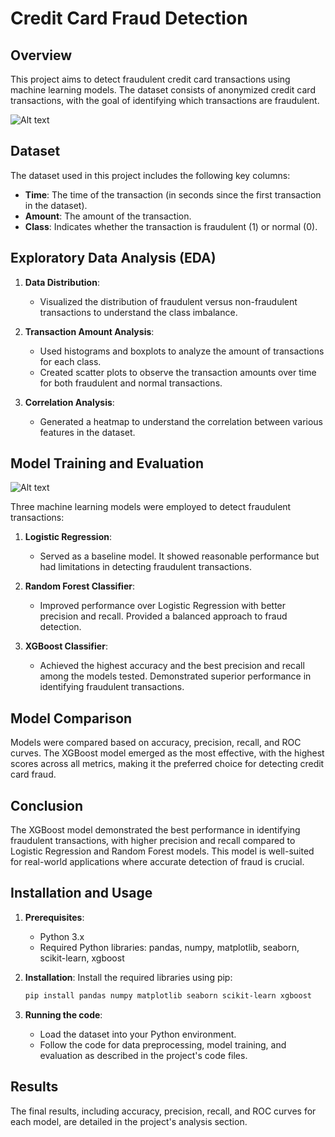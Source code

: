 # Credit Card Fraud Detection

## Overview

This project aims to detect fraudulent credit card transactions using machine learning models. The dataset consists of anonymized credit card transactions, with the goal of identifying which transactions are fraudulent.

![Alt text](https://camo.githubusercontent.com/321a5ecc99b4cf8249172d55a53ccb309ad3feaaac09a88e06eb398490cf7a88/68747470733a2f2f65787465726e616c2d636f6e74656e742e6475636b6475636b676f2e636f6d2f69752f3f753d687474707325334125324625324661692d6a6f75726e65792e636f6d25324677702d636f6e74656e7425324675706c6f61647325324632303139253246303625324666726175642d454d562d636869702d6372656469742d636172642e6a706726663d31266e6f66623d31)

## Dataset

The dataset used in this project includes the following key columns:

- **Time**: The time of the transaction (in seconds since the first transaction in the dataset).
- **Amount**: The amount of the transaction.
- **Class**: Indicates whether the transaction is fraudulent (1) or normal (0).

## Exploratory Data Analysis (EDA)

1. **Data Distribution**:
   - Visualized the distribution of fraudulent versus non-fraudulent transactions to understand the class imbalance.

2. **Transaction Amount Analysis**:
   - Used histograms and boxplots to analyze the amount of transactions for each class.
   - Created scatter plots to observe the transaction amounts over time for both fraudulent and normal transactions.

3. **Correlation Analysis**:
   - Generated a heatmap to understand the correlation between various features in the dataset.

## Model Training and Evaluation

![Alt text](https://encrypted-tbn0.gstatic.com/images?q=tbn:ANd9GcQe6zgh_Xq_Gm8IJNBmx_Y1aLpVfW9MPppXeQ&s)


Three machine learning models were employed to detect fraudulent transactions:

1. **Logistic Regression**:
   - Served as a baseline model. It showed reasonable performance but had limitations in detecting fraudulent transactions.

2. **Random Forest Classifier**:
   - Improved performance over Logistic Regression with better precision and recall. Provided a balanced approach to fraud detection.

3. **XGBoost Classifier**:
   - Achieved the highest accuracy and the best precision and recall among the models tested. Demonstrated superior performance in identifying fraudulent transactions.

## Model Comparison

Models were compared based on accuracy, precision, recall, and ROC curves. The XGBoost model emerged as the most effective, with the highest scores across all metrics, making it the preferred choice for detecting credit card fraud.

## Conclusion

The XGBoost model demonstrated the best performance in identifying fraudulent transactions, with higher precision and recall compared to Logistic Regression and Random Forest models. This model is well-suited for real-world applications where accurate detection of fraud is crucial.

## Installation and Usage

1. **Prerequisites**:
   - Python 3.x
   - Required Python libraries: pandas, numpy, matplotlib, seaborn, scikit-learn, xgboost

2. **Installation**:
   Install the required libraries using pip:
   ```bash
   pip install pandas numpy matplotlib seaborn scikit-learn xgboost

2. **Running the code**:
   - Load the dataset into your Python environment.
   - Follow the code for data preprocessing, model training, and evaluation as described in the project's code files.

## Results

The final results, including accuracy, precision, recall, and ROC curves for each model, are detailed in the project's analysis section.
